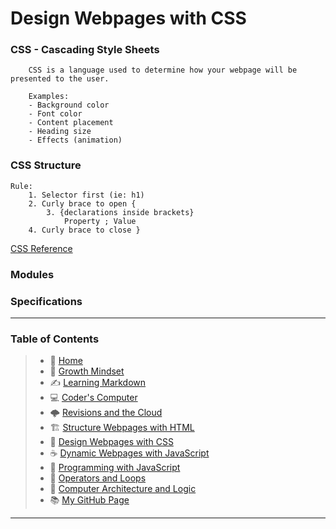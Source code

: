 
# Design Webpages with CSS

### CSS - Cascading Style Sheets
        
        CSS is a language used to determine how your webpage will be presented to the user.  
            
        Examples: 
        - Background color 
        - Font color 
        - Content placement
        - Heading size
        - Effects (animation)

### CSS Structure
    Rule:
        1. Selector first (ie: h1)
        2. Curly brace to open {
            3. {declarations inside brackets} 
                Property ; Value 
        4. Curly brace to close }

[CSS Reference](https://developer.mozilla.org/en-US/docs/Web/CSS/Reference)

### Modules


### Specifications






_____

### **Table of Contents**

> * 🏡 [Home](README.md)
> * 💭 [Growth Mindset](growthmindset.md)
> * ✍️ [Learning Markdown](learningmarkdown.md)
> * 💻 [Coder's Computer](coderscomputer.md)
> * 🌩️ [Revisions and the Cloud](revisionscloud.md)
> * 🏗️ [Structure Webpages with HTML](structure.md)
> * 🎨 [Design Webpages with CSS](designcss.md)
> * ☕ [Dynamic Webpages with JavaScript](dynamicjava.md)
> * 🌵 [Programming with JavaScript](programjs.md)
> * 🤖 [Operators and Loops](operloops.md)
> * 🧮 [Computer Architecture and Logic](comparchlogic.md)
> * 📚 [My GitHub Page](https://github.com/mistidinzy)

_____
